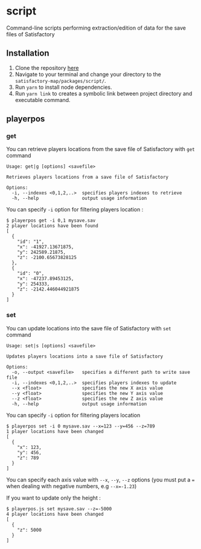 # script

Command-line scripts performing extraction/edition of data for the save files of Satisfactory

## Installation
1. Clone the repository [here](https://github.com/LancelotP/satisfactory-map)
2. Navigate to your terminal and change your directory to the `satisfactory-map/packages/script/`.
3. Run `yarn` to install node dependencies.
4. Run `yarn link` to creates a symbolic link between project directory and executable command.

## playerpos

### get

You can retrieve players locations from the save file of Satisfactory with `get` command

```
Usage: get|g [options] <savefile>

Retrieves players locations from a save file of Satisfactory

Options:
  -i, --indexes <0,1,2,..>  specifies players indexes to retrieve
  -h, --help                output usage information
```
You can specify `-i` option for filtering players location :
```
$ playerpos get -i 0,1 mysave.sav
2 player locations have been found
[
  {
    "id": "1",
    "x": -41927.13671875,
    "y": 242589.21875,
    "z": -2100.65673828125
  },
  {
    "id": "0",
    "x": -47237.89453125,
    "y": 254333,
    "z": -2142.446044921875
  }
]
```

### set

You can update locations into the save file of Satisfactory with `set` command

```
Usage: set|s [options] <savefile>

Updates players locations into a save file of Satisfactory

Options:
  -o, --output <savefile>   specifies a different path to write save file
  -i, --indexes <0,1,2,..>  specifies players indexes to update
  --x <float>               specifies the new X axis value
  --y <float>               specifies the new Y axis value
  --z <float>               specifies the new Z axis value
  -h, --help                output usage information
```
You can specify `-i` option for filtering players location

```
$ playerpos set -i 0 mysave.sav --x=123 --y=456 --z=789
1 player locations have been changed
[
  {
    "x": 123,
    "y": 456,
    "z": 789
  }
]
```

You can specify each axis value with `--x`, `--y`, `--z` options (you must put a `=` when dealing with negative numbers, e.g `--x=-1.23`)

If you want to update only the height :
```
$ playerpos.js set mysave.sav --z=-5000
4 player locations have been changed
[
  {
    "z": 5000
  }
]
```